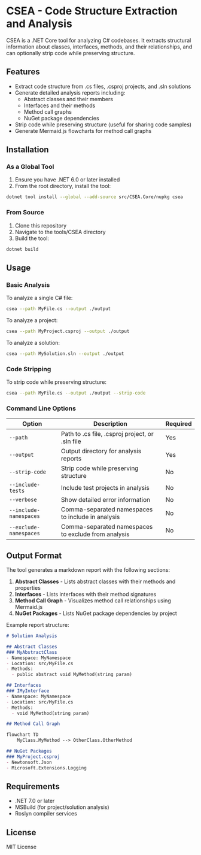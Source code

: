# CSEA - Code Structure Extraction and Analysis

CSEA is a .NET Core tool for analyzing C# codebases. It extracts structural information about classes, interfaces, methods, and their relationships, and can optionally strip code while preserving structure.

## Features

- Extract code structure from .cs files, .csproj projects, and .sln solutions
- Generate detailed analysis reports including:
  - Abstract classes and their members
  - Interfaces and their methods
  - Method call graphs
  - NuGet package dependencies
- Strip code while preserving structure (useful for sharing code samples)
- Generate Mermaid.js flowcharts for method call graphs

## Installation

### As a Global Tool
1. Ensure you have .NET 6.0 or later installed
2. From the root directory, install the tool:
```bash
dotnet tool install --global --add-source src/CSEA.Core/nupkg csea
```

### From Source
1. Clone this repository
2. Navigate to the tools/CSEA directory
3. Build the tool:
```bash
dotnet build
```

## Usage

### Basic Analysis
To analyze a single C# file:
```bash
csea --path MyFile.cs --output ./output
```

To analyze a project:
```bash
csea --path MyProject.csproj --output ./output
```

To analyze a solution:
```bash
csea --path MySolution.sln --output ./output
```

### Code Stripping
To strip code while preserving structure:
```bash
csea --path MyFile.cs --output ./output --strip-code
```

### Command Line Options

| Option                  | Description                                      | Required |
|-------------------------|--------------------------------------------------|----------|
| `--path`                | Path to .cs file, .csproj project, or .sln file  | Yes      |
| `--output`              | Output directory for analysis reports            | Yes      |
| `--strip-code`          | Strip code while preserving structure            | No       |
| `--include-tests`       | Include test projects in analysis                | No       |
| `--verbose`             | Show detailed error information                  | No       |
| `--include-namespaces`  | Comma-separated namespaces to include in analysis| No       |
| `--exclude-namespaces`  | Comma-separated namespaces to exclude from analysis | No     |

## Output Format

The tool generates a markdown report with the following sections:

1. **Abstract Classes** - Lists abstract classes with their methods and properties
2. **Interfaces** - Lists interfaces with their method signatures
3. **Method Call Graph** - Visualizes method call relationships using Mermaid.js
4. **NuGet Packages** - Lists NuGet package dependencies by project

Example report structure:
```markdown
# Solution Analysis

## Abstract Classes
### MyAbstractClass
- Namespace: MyNamespace
- Location: src/MyFile.cs
- Methods:
  - public abstract void MyMethod(string param)

## Interfaces
### IMyInterface
- Namespace: MyNamespace
- Location: src/MyFile.cs
- Methods:
  - void MyMethod(string param)

## Method Call Graph

flowchart TD
    MyClass.MyMethod --> OtherClass.OtherMethod

## NuGet Packages
### MyProject.csproj
- Newtonsoft.Json
- Microsoft.Extensions.Logging
```

## Requirements

- .NET 7.0 or later
- MSBuild (for project/solution analysis)
- Roslyn compiler services

## License

MIT License
